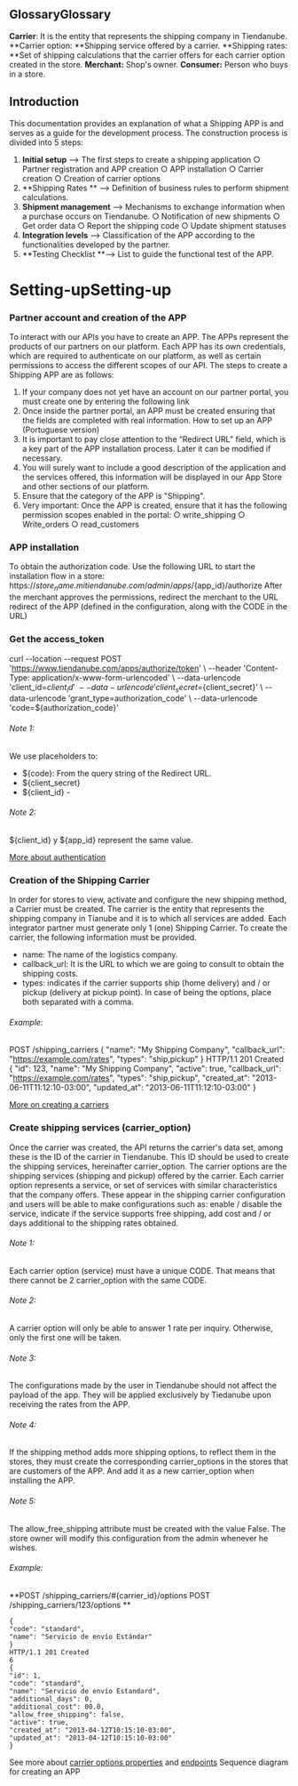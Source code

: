 

## GlossaryGlossary
**Carrier**: It is the entity that represents the shipping company in Tiendanube. 
**Carrier option: **Shipping service offered by a carrier. 
**Shipping rates: **Set of shipping calculations that the carrier offers for each carrier option created in the store. 
**Merchant:** Shop's owner. 
**Consumer:** Person who buys in a store. 

## Introduction
This documentation provides an explanation of what a Shipping APP is and serves as a guide for the development process.
The construction process is divided into 5 steps:
1. **Initial setup** —> The first steps to create a shipping application 
○ Partner registration and APP creation
○ APP installation
○ Carrier creation
○ Creation of carrier options
2. **Shipping Rates ** —> Definition of business rules to perform shipment calculations. 
3. **Shipment management** —> Mechanisms to exchange information when a purchase occurs on Tiendanube.
○ Notification of new shipments
○ Get order data
○ Report the shipping code
○ Update shipment statuses
4. **Integration levels** —> Classification of the APP according to the functionalities developed by the partner.
5. **Testing Checklist **—> List to guide the functional test of the APP.


# Setting-upSetting-up
### Partner account and creation of the APP 
To interact with our APIs you have to create an APP. The APPs represent the products of our partners on our platform. Each APP has its own credentials, which are required to authenticate on our platform, as well as certain permissions to access the different scopes of our API. The steps to create a Shipping APP are as follows: 
1. If your company does not yet have an account on our partner portal, you must create one by entering the following link 
2. Once inside the partner portal, an APP must be created ensuring that the fields are completed with real information. How to set up an APP (Portuguese version)
3. It is important to pay close attention to the “Redirect URL” field, which is a key part of the APP installation process. Later it can be modified if necessary.
4. You will surely want to include a good description of the application and the services offered, this information will be displayed in our App Store and other sections of our platform. 
5. Ensure that the category of the APP is "Shipping". 
6. Very important: Once the APP is created, ensure that it has the following permission scopes enabled in the portal:
○ write_shipping 
○ Write_orders 
○ read_customers 

### APP installation
To obtain the authorization code. Use the following URL to start the installation flow in a store:
https://${store_name}.mitiendanube.com/admin/apps/${app_id}/authorize 
After the merchant approves the permissions, redirect the merchant to the URL redirect of the APP (defined in the configuration, along with the CODE in the URL)


### Get the access_token 
curl --location --request POST 
'https://www.tiendanube.com/apps/authorize/token' \ 
--header 'Content-Type: application/x-www-form-urlencoded' \ --data-urlencode 'client_id=${client_id}' \ 
--data-urlencode 'client_secret=${client_secret}' \ 
--data-urlencode 'grant_type=authorization_code' \ 
--data-urlencode 'code=${authorization_code}' 

###### Note 1: 
We use placeholders to: 
- ${code}: From the query string of the Redirect URL. 
- ${client_secret} 
- ${client_id} - 

###### Note 2: 
${client_id} y ${app_id} represent the same value. 

[More about authentication](https://github.com/tiendanube/api-docs/blob/master/resources/authentication.md "More about authentication")

### Creation of the Shipping Carrier
In order for stores to view, activate and configure the new shipping method, a Carrier must be created. The carrier is the entity that represents the shipping company in Tíanube and it is to which all services are added. Each integrator partner must generate only 1 (one) Shipping Carrier.
To create the carrier, the following information must be provided.
- name: The name of the logistics company.
- callback_url: It is the URL to which we are going to consult to obtain the shipping costs. 
- types: indicates if the carrier supports ship (home delivery) and / or pickup (delivery at pickup point). In case of being the options, place both separated with a comma.

###### Example: 
POST /shipping_carriers 
{ 
"name": "My Shipping Company", 
"callback_url": "https://example.com/rates", 
"types": "ship,pickup" 
} 
HTTP/1.1 201 Created 
{ 
"id": 123, 
"name": "My Shipping Company", 
"active": true, 
"callback_url": "https://example.com/rates", 
"types": "ship,pickup", 
"created_at": "2013-06-11T11:12:10-03:00", 
"updated_at": "2013-06-11T11:12:10-03:00" 
} 

[More on creating a carriers ](https://github.com/TiendaNube/api-docs/blob/master/resources/shipping_carrier.md#post-shipping_carriers "More on creating a carriers ")

### Create shipping services (carrier_option)
Once the carrier was created, the API returns the carrier's data set, among these is the ID of the carrier in Tiendanube. This ID should be used to create the shipping services, hereinafter carrier_option.
The carrier options are the shipping services (shipping and pickup) offered by the carrier. Each carrier option represents a service, or set of services with similar characteristics that the company offers.
These appear in the shipping carrier configuration and users will be able to make configurations such as: enable / disable the service, indicate if the service supports free shipping, add cost and / or days additional to the shipping rates obtained. 

###### Note 1: 
Each carrier option (service) must have a unique CODE. That means that there cannot be 2 carrier_option with the same CODE. 
###### Note 2: 
A carrier option will only be able to answer 1 rate per inquiry. Otherwise, only the first one will be taken.
###### Note 3: 
The configurations made by the user in Tiendanube should not affect the payload of the app. They will be applied exclusively by Tiedanube upon receiving the rates from the APP.
###### Note 4: 
If the shipping method adds more shipping options, to reflect them in the stores, they must create the corresponding carrier_options in the stores that are customers of the APP. And add it as a new carrier_option when installing the APP.
###### Note 5: 
The allow_free_shipping attribute must be created with the value False. The store owner will modify this configuration from the admin whenever he wishes.

###### Example: 
**POST /shipping_carriers/#{carrier_id}/options 
POST /shipping_carriers/123/options **

    { 
    "code": "standard", 
    "name": "Servicio de envío Estándar" 
    } 
    HTTP/1.1 201 Created 
    6
    { 
    "id": 1, 
    "code": "standard", 
    "name": "Servicio de envío Estandard", 
    "additional_days": 0, 
    "additional_cost": 00.0, 
    "allow_free_shipping": false, 
    "active": true, 
    "created_at": "2013-04-12T10:15:10-03:00", 
    "updated_at": "2013-04-12T10:15:10-03:00" 
    } 
See more about [carrier options properties](https://github.com/TiendaNube/api-docs/blob/master/resources/shipping_carrier.md#shipping-carrier-options "carrier options properties") and [endpoints](https://github.com/TiendaNube/api-docs/blob/master/resources/shipping_carrier.md#post-shipping_carrierscarrier_idoptions "endpoints") 
Sequence diagram for creating an APP
